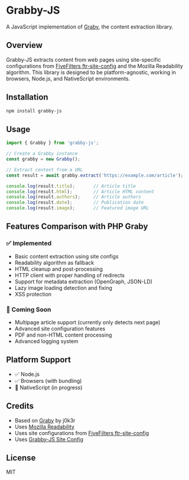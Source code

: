 # Grabby-JS

A JavaScript implementation of [Graby](https://github.com/j0k3r/graby), the content extraction library.

## Overview

Grabby-JS extracts content from web pages using site-specific configurations from [FiveFilters ftr-site-config](https://github.com/fivefilters/ftr-site-config) and the Mozilla Readability algorithm. This library is designed to be platform-agnostic, working in browsers, Node.js, and NativeScript environments.

## Installation

```bash
npm install grabby-js
```

## Usage

```javascript
import { Grabby } from 'grabby-js';

// Create a Grabby instance
const grabby = new Grabby();

// Extract content from a URL
const result = await grabby.extract('https://example.com/article');

console.log(result.title);       // Article title
console.log(result.html);        // Article HTML content
console.log(result.authors);     // Article authors
console.log(result.date);        // Publication date
console.log(result.image);       // Featured image URL
```

## Features Comparison with PHP Graby

### ✅ Implemented
- Basic content extraction using site configs
- Readability algorithm as fallback
- HTML cleanup and post-processing
- HTTP client with proper handling of redirects
- Support for metadata extraction (OpenGraph, JSON-LD)
- Lazy image loading detection and fixing
- XSS protection

### 🚧 Coming Soon
- Multipage article support (currently only detects next page)
- Advanced site configuration features
- PDF and non-HTML content processing
- Advanced logging system

## Platform Support
- ✅ Node.js
- ✅ Browsers (with bundling)
- 🚧 NativeScript (in progress)

## Credits
- Based on [Graby](https://github.com/j0k3r/graby) by j0k3r
- Uses [Mozilla Readability](https://github.com/mozilla/readability)
- Uses site configurations from [FiveFilters ftr-site-config](https://github.com/fivefilters/ftr-site-config)
- Uses [Grabby-JS Site Config](https://github.com/NextReader-app/grabby-js-site-config)

## License

MIT